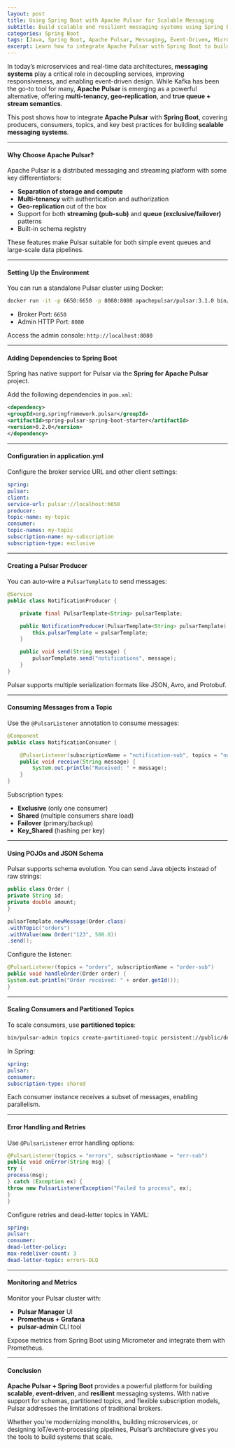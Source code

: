 ```yaml
---
layout: post
title: Using Spring Boot with Apache Pulsar for Scalable Messaging
subtitle: Build scalable and resilient messaging systems using Spring Boot and Apache Pulsar
categories: Spring Boot
tags: [Java, Spring Boot, Apache Pulsar, Messaging, Event-Driven, Microservices]
excerpt: Learn how to integrate Apache Pulsar with Spring Boot to build scalable, event-driven messaging systems. This guide covers configuration, producers, consumers, topics, and performance tuning.
---
```




In today’s microservices and real-time data architectures, **messaging systems** play a critical role in decoupling services, improving responsiveness, and enabling event-driven design. While Kafka has been the go-to tool for many, **Apache Pulsar** is emerging as a powerful alternative, offering **multi-tenancy, geo-replication**, and **true queue + stream semantics**.

This post shows how to integrate **Apache Pulsar** with **Spring Boot**, covering producers, consumers, topics, and key best practices for building **scalable messaging systems**.

---

#### Why Choose Apache Pulsar?

Apache Pulsar is a distributed messaging and streaming platform with some key differentiators:

- **Separation of storage and compute**
- **Multi-tenancy** with authentication and authorization
- **Geo-replication** out of the box
- Support for both **streaming (pub-sub)** and **queue (exclusive/failover)** patterns
- Built-in schema registry

These features make Pulsar suitable for both simple event queues and large-scale data pipelines.

---

#### Setting Up the Environment

You can run a standalone Pulsar cluster using Docker:

```bash
docker run -it -p 6650:6650 -p 8080:8080 apachepulsar/pulsar:3.1.0 bin/pulsar standalone
```

- Broker Port: `6650`
- Admin HTTP Port: `8080`

Access the admin console: `http://localhost:8080`

---

#### Adding Dependencies to Spring Boot

Spring has native support for Pulsar via the **Spring for Apache Pulsar** project.

Add the following dependencies in `pom.xml`:

```xml
<dependency>
<groupId>org.springframework.pulsar</groupId>
<artifactId>spring-pulsar-spring-boot-starter</artifactId>
<version>0.2.0</version>
</dependency>
```

---

#### Configuration in application.yml

Configure the broker service URL and other client settings:

```yml
spring:
pulsar:
client:
service-url: pulsar://localhost:6650
producer:
topic-name: my-topic
consumer:
topic-names: my-topic
subscription-name: my-subscription
subscription-type: exclusive
```

---

#### Creating a Pulsar Producer

You can auto-wire a `PulsarTemplate` to send messages:

```java
@Service
public class NotificationProducer {

    private final PulsarTemplate<String> pulsarTemplate;

    public NotificationProducer(PulsarTemplate<String> pulsarTemplate) {
        this.pulsarTemplate = pulsarTemplate;
    }

    public void send(String message) {
        pulsarTemplate.send("notifications", message);
    }
}
```

Pulsar supports multiple serialization formats like JSON, Avro, and Protobuf.

---

#### Consuming Messages from a Topic

Use the `@PulsarListener` annotation to consume messages:

```java
@Component
public class NotificationConsumer {

    @PulsarListener(subscriptionName = "notification-sub", topics = "notifications")
    public void receive(String message) {
        System.out.println("Received: " + message);
    }
}
```

Subscription types:
- **Exclusive** (only one consumer)
- **Shared** (multiple consumers share load)
- **Failover** (primary/backup)
- **Key_Shared** (hashing per key)

---

#### Using POJOs and JSON Schema

Pulsar supports schema evolution. You can send Java objects instead of raw strings:

```java
public class Order {
private String id;
private double amount;
}
```

```java
pulsarTemplate.newMessage(Order.class)
.withTopic("orders")
.withValue(new Order("123", 500.0))
.send();
```

Configure the listener:

```java
@PulsarListener(topics = "orders", subscriptionName = "order-sub")
public void handleOrder(Order order) {
System.out.println("Order received: " + order.getId());
}
```

---

#### Scaling Consumers and Partitioned Topics

To scale consumers, use **partitioned topics**:

```bash
bin/pulsar-admin topics create-partitioned-topic persistent://public/default/my-topic -p 3
```

In Spring:

```yml
spring:
pulsar:
consumer:
subscription-type: shared
```

Each consumer instance receives a subset of messages, enabling parallelism.

---

#### Error Handling and Retries

Use `@PulsarListener` error handling options:

```java
@PulsarListener(topics = "errors", subscriptionName = "err-sub")
public void onError(String msg) {
try {
process(msg);
} catch (Exception ex) {
throw new PulsarListenerException("Failed to process", ex);
}
}
```

Configure retries and dead-letter topics in YAML:

```yml
spring:
pulsar:
consumer:
dead-letter-policy:
max-redeliver-count: 3
dead-letter-topic: errors-DLQ
```

---

#### Monitoring and Metrics

Monitor your Pulsar cluster with:
- **Pulsar Manager** UI
- **Prometheus + Grafana**
- **pulsar-admin** CLI tool

Expose metrics from Spring Boot using Micrometer and integrate them with Prometheus.

---

#### Conclusion

**Apache Pulsar + Spring Boot** provides a powerful platform for building **scalable**, **event-driven**, and **resilient** messaging systems. With native support for schemas, partitioned topics, and flexible subscription models, Pulsar addresses the limitations of traditional brokers.

Whether you're modernizing monoliths, building microservices, or designing IoT/event-processing pipelines, Pulsar’s architecture gives you the tools to build systems that scale.
